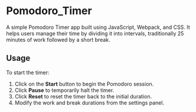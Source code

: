 # Pomodoro_Timer
A simple Pomodoro Timer app built using JavaScript, Webpack, and CSS. It helps users manage their time by dividing it into intervals, traditionally 25 minutes of work followed by a short break.

## Usage
To start the timer:
1. Click on the **Start** button to begin the Pomodoro session.
2. Click **Pause** to temporarily halt the timer.
3. Click **Reset** to reset the timer back to the initial duration.
4. Modify the work and break durations from the settings panel.
